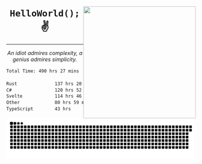 <div text-align="center">
    <img src="https://i.imgur.com/h1q15Kt.gife" align="right" width="299" height="299">
    <h1 align="center"><code>HelloWorld();</code> ✌️</h1>
    <hr>
    <p align="center"><i>An idiot admires complexity, a genius admires simplicity.</i></p>
</div>

<!--START_SECTION:waka-->

```txt
Total Time: 490 hrs 27 mins

Rust              137 hrs 20 mins ██████░░░░░░░░░░░░░░░░░░░   24.04 %
C#                120 hrs 52 mins █████▒░░░░░░░░░░░░░░░░░░░   21.15 %
Svelte            114 hrs 46 mins █████░░░░░░░░░░░░░░░░░░░░   20.09 %
Other             80 hrs 59 mins  ███▓░░░░░░░░░░░░░░░░░░░░░   14.17 %
TypeScript        43 hrs          ██░░░░░░░░░░░░░░░░░░░░░░░   07.53 %
```

<!--END_SECTION:waka-->

<picture>
  <source media="(prefers-color-scheme: dark)" srcset="https://raw.githubusercontent.com/Somfic/Somfic/main/github-contribution-grid-snake-dark.svg">
  <source media="(prefers-color-scheme: light)" srcset="https://raw.githubusercontent.com/Somfic/Somfic/main/github-contribution-grid-snake.svg">
  <img alt="github contribution grid snake animation" src="https://raw.githubusercontent.com/Somfic/Somfic/main/github-contribution-grid-snake.svg">
</picture>
